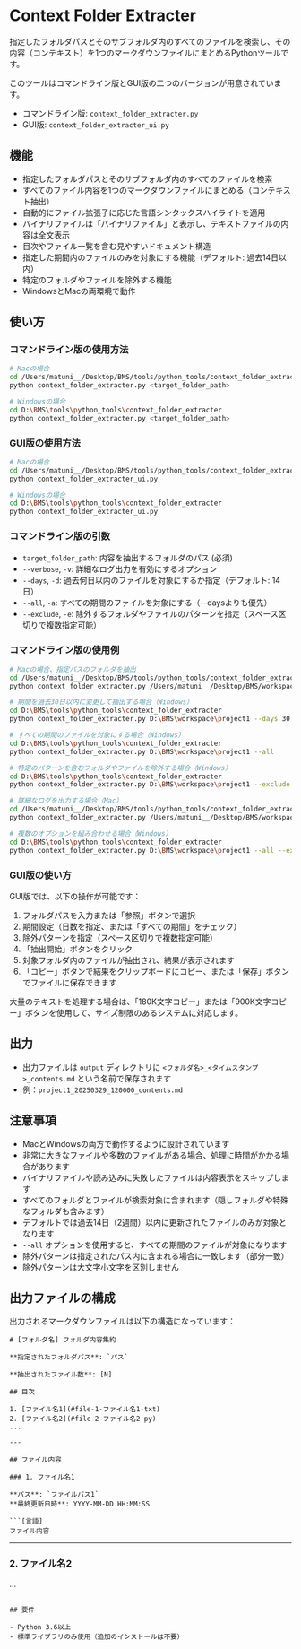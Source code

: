 # Context Folder Extracter

指定したフォルダパスとそのサブフォルダ内のすべてのファイルを検索し、その内容（コンテキスト）を1つのマークダウンファイルにまとめるPythonツールです。

このツールはコマンドライン版とGUI版の二つのバージョンが用意されています。

- コマンドライン版: `context_folder_extracter.py`
- GUI版: `context_folder_extracter_ui.py`

## 機能

- 指定したフォルダパスとそのサブフォルダ内のすべてのファイルを検索
- すべてのファイル内容を1つのマークダウンファイルにまとめる（コンテキスト抽出）
- 自動的にファイル拡張子に応じた言語シンタックスハイライトを適用
- バイナリファイルは「バイナリファイル」と表示し、テキストファイルの内容は全文表示
- 目次やファイル一覧を含む見やすいドキュメント構造
- 指定した期間内のファイルのみを対象にする機能（デフォルト: 過去14日以内）
- 特定のフォルダやファイルを除外する機能
- WindowsとMacの両環境で動作

## 使い方

### コマンドライン版の使用方法

```bash
# Macの場合
cd /Users/matuni__/Desktop/BMS/tools/python_tools/context_folder_extracter
python context_folder_extracter.py <target_folder_path>

# Windowsの場合
cd D:\BMS\tools\python_tools\context_folder_extracter
python context_folder_extracter.py <target_folder_path>
```

### GUI版の使用方法

```bash
# Macの場合
cd /Users/matuni__/Desktop/BMS/tools/python_tools/context_folder_extracter
python context_folder_extracter_ui.py

# Windowsの場合
cd D:\BMS\tools\python_tools\context_folder_extracter
python context_folder_extracter_ui.py
```

### コマンドライン版の引数

- `target_folder_path`: 内容を抽出するフォルダのパス (必須)
- `--verbose`, `-v`: 詳細なログ出力を有効にするオプション
- `--days`, `-d`: 過去何日以内のファイルを対象にするか指定（デフォルト: 14日）
- `--all`, `-a`: すべての期間のファイルを対象にする（--daysよりも優先）
- `--exclude`, `-e`: 除外するフォルダやファイルのパターンを指定（スペース区切りで複数指定可能）

### コマンドライン版の使用例

```bash
# Macの場合、指定パスのフォルダを抽出
cd /Users/matuni__/Desktop/BMS/tools/python_tools/context_folder_extracter
python context_folder_extracter.py /Users/matuni__/Desktop/BMS/workspace/project1

# 期間を過去30日以内に変更して抽出する場合（Windows）
cd D:\BMS\tools\python_tools\context_folder_extracter
python context_folder_extracter.py D:\BMS\workspace\project1 --days 30

# すべての期間のファイルを対象にする場合（Windows）
cd D:\BMS\tools\python_tools\context_folder_extracter
python context_folder_extracter.py D:\BMS\workspace\project1 --all

# 特定のパターンを含むフォルダやファイルを除外する場合（Windows）
cd D:\BMS\tools\python_tools\context_folder_extracter
python context_folder_extracter.py D:\BMS\workspace\project1 --exclude temp backup test

# 詳細なログを出力する場合（Mac）
cd /Users/matuni__/Desktop/BMS/tools/python_tools/context_folder_extracter
python context_folder_extracter.py /Users/matuni__/Desktop/BMS/workspace/project1 --verbose

# 複数のオプションを組み合わせる場合（Windows）
cd D:\BMS\tools\python_tools\context_folder_extracter
python context_folder_extracter.py D:\BMS\workspace\project1 --all --exclude test temp --verbose
```

### GUI版の使い方

GUI版では、以下の操作が可能です：

1. フォルダパスを入力または「参照」ボタンで選択
2. 期間設定（日数を指定、または「すべての期間」をチェック）
3. 除外パターンを指定（スペース区切りで複数指定可能）
4. 「抽出開始」ボタンをクリック
5. 対象フォルダ内のファイルが抽出され、結果が表示されます
6. 「コピー」ボタンで結果をクリップボードにコピー、または「保存」ボタンでファイルに保存できます

大量のテキストを処理する場合は、「180K文字コピー」または「900K文字コピー」ボタンを使用して、サイズ制限のあるシステムに対応します。

## 出力

- 出力ファイルは `output` ディレクトリに `<フォルダ名>_<タイムスタンプ>_contents.md` という名前で保存されます
- 例：`project1_20250329_120000_contents.md`

## 注意事項

- MacとWindowsの両方で動作するように設計されています
- 非常に大きなファイルや多数のファイルがある場合、処理に時間がかかる場合があります
- バイナリファイルや読み込みに失敗したファイルは内容表示をスキップします
- すべてのフォルダとファイルが検索対象に含まれます（隠しフォルダや特殊なフォルダも含みます）
- デフォルトでは過去14日（2週間）以内に更新されたファイルのみが対象となります
- `--all` オプションを使用すると、すべての期間のファイルが対象になります
- 除外パターンは指定されたパス内に含まれる場合に一致します（部分一致）
- 除外パターンは大文字小文字を区別しません

## 出力ファイルの構成

出力されるマークダウンファイルは以下の構造になっています：

```
# [フォルダ名] フォルダ内容集約

**指定されたフォルダパス**: `パス`

**抽出されたファイル数**: [N]

## 目次

1. [ファイル名1](#file-1-ファイル名1-txt)
2. [ファイル名2](#file-2-ファイル名2-py)
...

---

## ファイル内容

### 1. ファイル名1

**パス**: `ファイルパス1`
**最終更新日時**: YYYY-MM-DD HH:MM:SS

```[言語]
ファイル内容
```

---

### 2. ファイル名2
...
```

## 要件

- Python 3.6以上
- 標準ライブラリのみ使用（追加のインストールは不要）